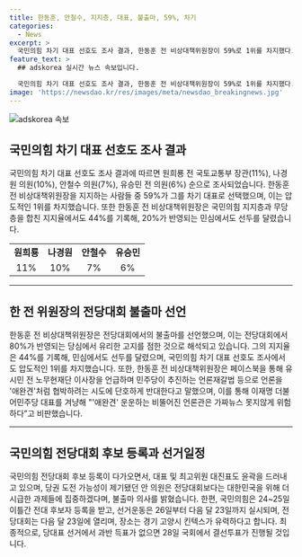 ```yaml
---
title: 한동훈, 안철수, 지지층, 대표, 불출마, 59%, 차기
categories:
  - News
excerpt: >
  국민의힘 차기 대표 선호도 조사 결과, 한동훈 전 비상대책위원장이 59%로 1위를 차지했다. 원희룡 11%, 나경원 10%, 안철수 7%, 유승민 6% 순으로 나타났고, 한 전 위원장은 당대표 선거에서 유리한 위치를 점하며 대세를 이끌고 있는 것으로 파악됐다. 반면에 안철수 의원은 전당대회 불출마를 선언했고, 국민의힘은 24~25일 후보자 등록을 받고 26일부터 23일까지 선거운동을 진행할 예정이다.
feature_text: >
  ## adskorea 실시간 뉴스 속보입니다.

  국민의힘 차기 대표 선호도 조사 결과, 한동훈 전 비상대책위원장이 59%로 1위를 차지했다. 원희룡 11%, 나경원 10%, 안철수 7%, 유승민 6% 순으로 나타났고, 한 전 위원장은 당대표 선거에서 유리한 위치를 점하며 대세를 이끌고 있는 것으로 파악됐다. 반면에 안철수 의원은 전당대회 불출마를 선언했고, 국민의힘은 24~25일 후보자 등록을 받고 26일부터 23일까지 선거운동을 진행할 예정이다.
image: 'https://newsdao.kr/res/images/meta/newsdao_breakingnews.jpg'
---
```


<p><img src="https://newsdao.kr/res/images/meta/newsdao_breakingnews.jpg" alt="adskorea 속보" /></p>

<h2 data-ke-size="size26">국민의힘 차기 대표 선호도 조사 결과</h2>

<p data-ke-size="size16">국민의힘 차기 대표 선호도 조사 결과에 따르면 원희룡 전 국토교통부 장관(11%), 나경원 의원(10%), 안철수 의원(7%), 유승민 전 의원(6%) 순으로 조사되었습니다. 한동훈 전 비상대책위원장을 지지하는 사람들 중 59%가 그를 차기 대표로 선택했으며, 이는 압도적인 1위를 차지했습니다. 또한 한동훈 전 비상대책위원장은 국민의힘 지지층과 무당층을 합친 지지율에서도 44%를 기록해, 20%가 반영되는 민심에서도 선두를 달렸습니다.</p>

<table>
    <tr>
        <td style="text-align: center; height: 17px;"><b>원희룡</b></td>
        <td style="text-align: center; height: 17px;"><b>나경원</b></td>
        <td style="text-align: center; height: 17px;"><b>안철수</b></td>
        <td style="text-align: center; height: 17px;"><b>유승민</b></td>
    </tr>
    <tr>
        <td style="text-align: center; height: 17px;">11%</td>
        <td style="text-align: center; height: 17px;">10%</td>
        <td style="text-align: center; height: 17px;">7%</td>
        <td style="text-align: center; height: 17px;">6%</td>
    </tr>
</table>

<hr>

<h2 data-ke-size="size26">한 전 위원장의 전당대회 불출마 선언</h2>

<p data-ke-size="size16">한동훈 전 비상대책위원장은 전당대회에서의 불출마를 선언했으며, 이는 전당대회에서 80%가 반영되는 당심에서 유리한 고지를 점한 것으로 해석되고 있습니다. 그의 지지율은 44%를 기록해, 민심에서도 선두를 달렸으며, 국민의힘 차기 대표 선호도 조사에서도 압도적인 1위를 차지했습니다. 또한, 한동훈 전 비상대책위원장은 페이스북을 통해 유시민 전 노무현재단 이사장을 언급하며 민주당이 추진하는 언론재갈법 등으로 언론을 '애완견'처럼 협박하려는 시도에 단호하게 반대한다고 말했으며, 이를 통해 이재명 더불어민주당 대표를 겨냥해 "'애완견' 운운하는 비뚤어진 언론관은 가짜뉴스 못지않게 위험하다”고 비판했습니다.</p>

<hr>

<h2 data-ke-size="size26">국민의힘 전당대회 후보 등록과 선거일정</h2>

<p data-ke-size="size16">국민의힘 전당대회 후보 등록이 다가오면서, 대표 및 최고위원 대진표도 윤곽을 드러내고 있으며, 당권 도전 가능성이 제기됐던 안 의원은 전당대회보다는 대한민국을 위해 더 시급한 과제들에 집중하겠다며, 불출마 의사를 밝혔습니다. 한편, 국민의힘은 24~25일 이틀간 전대 후보자 등록을 받고, 선거운동은 26일부터 다음 달 23일까지 실시되며, 전당대회는 다음 달 23일에 열리며, 장소는 경기 고양시 킨텍스가 유력하다고 합니다. 최종적으로, 당대표 선거에서 과반 득표가 없으면 28일 국회에서 결선투표가 진행될 것입니다.</p>

